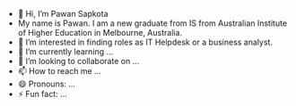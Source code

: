 - 👋 Hi, I’m Pawan Sapkota
- My name is Pawan. I am a new graduate from IS from Australian Institute of Higher Education in Melbourne, Australia. 
- 👀 I’m interested in finding roles as IT Helpdesk or a business analyst. 
- 🌱 I’m currently learning ...
- 💞️ I’m looking to collaborate on ...
- 📫 How to reach me ...
- 😄 Pronouns: ...
- ⚡ Fun fact: ...

<!---
FrenzyPawan/FrenzyPawan is a ✨ special ✨ repository because its `README.md` (this file) appears on your GitHub profile.
You can click the Preview link to take a look at your changes.
--->
